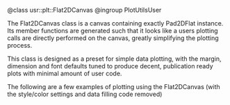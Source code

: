 @class usr::plt::Flat2DCanvas
@ingroup PlotUtilsUser

The Flat2DCanvas class is a canvas containing exactly Pad2DFlat instance. Its
member functions are generated such that it looks like a users plotting calls
are directly performed on the canvas, greatly simplifying the plotting process.

This class is designed as a preset for simple data plotting, with the margin,
dimension and font defaults tuned to produce decent, publication ready plots
with minimal amount of user code.

The following are a few examples of plotting using the Flat2DCanvas (with
the style/color settings and data filling code removed)
